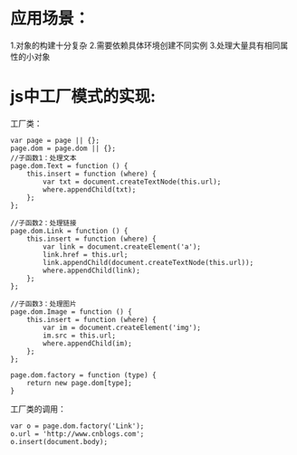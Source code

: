 # 应用场景：

  1.对象的构建十分复杂
  2.需要依赖具体环境创建不同实例
  3.处理大量具有相同属性的小对象

# js中工厂模式的实现:
  
  工厂类：

    var page = page || {};
    page.dom = page.dom || {};
    //子函数1：处理文本
    page.dom.Text = function () {
        this.insert = function (where) {
            var txt = document.createTextNode(this.url);
            where.appendChild(txt);
        };
    };

    //子函数2：处理链接
    page.dom.Link = function () {
        this.insert = function (where) {
            var link = document.createElement('a');
            link.href = this.url;
            link.appendChild(document.createTextNode(this.url));
            where.appendChild(link);
        };
    };

    //子函数3：处理图片
    page.dom.Image = function () {
        this.insert = function (where) {
            var im = document.createElement('img');
            im.src = this.url;
            where.appendChild(im);
        };
    };

    page.dom.factory = function (type) {
        return new page.dom[type];
    }

  工厂类的调用：
  
    var o = page.dom.factory('Link');
    o.url = 'http://www.cnblogs.com';
    o.insert(document.body);
